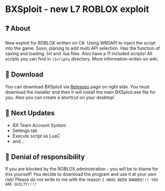 # BXSploit - new L7 ROBLOX exploit

## ❓ About
New exploit for ROBLOX written on C#. Using WRDAPI to inject the script into the game. Soon, planing to add multi API selection.
Has the function of saving and loading .txt and .lua files. Also have a 11 included scripts!
All scripts you can find in `\Scripts` directory. More information writen on wiki.

## 💾 Download
You can download BXSploit via [Releases](https://github.com/BX-Team/BXSploit/releases) page on right side. You must download the installer and then it will install the main BXSploit.exe file for you. Also you can create a shortcut on your desktop!

## 📜 Next Updates
- BX Team Account System
- Settings tab
- Execute script as LuaC
- and...

## 🛑 Denial of responsibility
If you are blocked by the ROBLOX administration - you will be to blame for this yourself! 
You decide to download the program and use it at your own risk! 
Please do not write to me with the reason `I HAVE BEEN BANNED!!! YOU ARE GUILTY!!!!`
